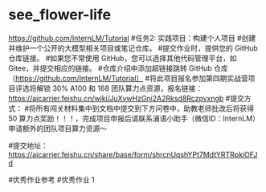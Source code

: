 # see_flower-life
https://github.com/InternLM/Tutorial
#任务2: 实践项目：构建个人项目
#创建并维护一个公开的大模型相关项目或笔记仓库。
#提交作业时，提供您的 GitHub 仓库链接。
#如果您不常使用 GitHub，您可以选择其他代码管理平台，如 Gitee，并提交相应的链接。
#仓库介绍中添加超链接跳转 GitHub 仓库（https://github.com/InternLM/Tutorial）
#将此项目报名参加第四期实战营项目评选将解锁 30% A100 和 168 团队算力点资源，报名链接：https://aicarrier.feishu.cn/wiki/JuXvwHzGni2A2Rksd8Rczpvxngb
#提交方式：
#将所有闯关材料集中到文档中提交到下方问卷中，助教老师批改后将获得 50 算力点奖励！！！，完成项目申报后请联系浦语小助手（微信ID：InternLM）申请额外的团队项目算力资源～

#提交地址：https://aicarrier.feishu.cn/share/base/form/shrcnUqshYPt7MdtYRTRpkiOFJd

#优秀作业参考
#优秀作业 1
